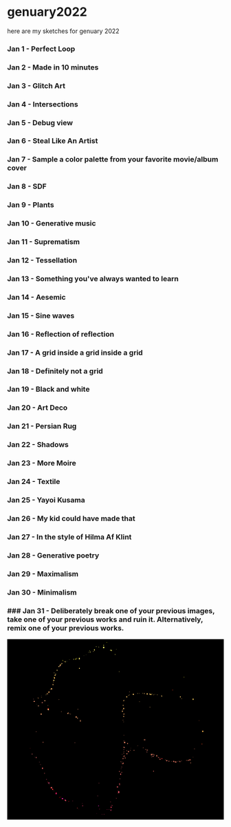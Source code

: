 # genuary2022
here are my sketches for genuary 2022
### Jan 1 - Perfect Loop

### Jan 2 - Made in 10 minutes

### Jan 3 - Glitch Art

### Jan 4 - Intersections

### Jan 5 - Debug view

### Jan 6 - Steal Like An Artist

### Jan 7 - Sample a color palette from your favorite movie/album cover

### Jan 8 - SDF

### Jan 9 - Plants

### Jan 10 - Generative music

### Jan 11 - Suprematism

### Jan 12 - Tessellation

### Jan 13 - Something you've always wanted to learn

### Jan 14 - Aesemic

### Jan 15 - Sine waves

### Jan 16 - Reflection of reflection

### Jan 17 - A grid inside a grid inside a grid

### Jan 18 - Definitely not a grid

### Jan 19 - Black and white

### Jan 20 - Art Deco

### Jan 21 - Persian Rug

### Jan 22 - Shadows

### Jan 23 - More Moire

### Jan 24 - Textile

### Jan 25 - Yayoi Kusama

### Jan 26 - My kid could have made that

### Jan 27 - In the style of Hilma Af Klint

### Jan 28 - Generative poetry

### Jan 29 - Maximalism

### Jan 30 - Minimalism

### ### Jan 31 - Deliberately break one of your previous images, take one of your previous works and ruin it. Alternatively, remix one of your previous works.

![This is an image](31/output.gif)


